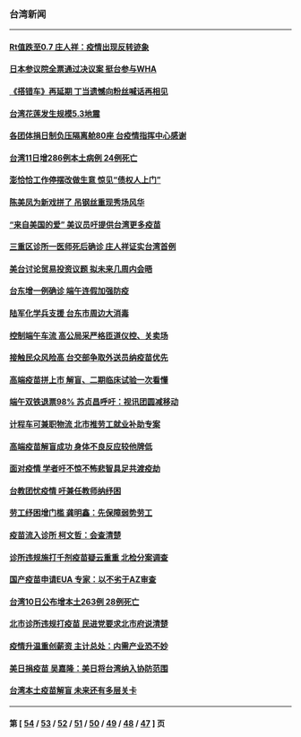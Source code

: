 ### 台湾新闻
---
#### [Rt值跌至0.7 庄人祥：疫情出现反转迹象](../../pages/ncid1349361/n13015071.md) 
#### [日本参议院全票通过决议案 挺台参与WHA](../../pages/ncid1349361/n13015065.md) 
#### [《搭错车》再延期 丁当遗憾向粉丝喊话再相见](../../pages/ncid1349361/n13014821.md) 
#### [台湾花莲发生规模5.3地震](../../pages/ncid1349361/n13014940.md) 
#### [各团体捐日制负压隔离舱80座 台疫情指挥中心感谢](../../pages/ncid1349361/n13014769.md) 
#### [台湾11日增286例本土病例 24例死亡](../../pages/ncid1349361/n13014848.md) 
#### [澎恰恰工作停摆改做生意 惊见“债权人上门”](../../pages/ncid1349361/n13014754.md) 
#### [陈美凤为新戏拼了 吊钢丝重现秀场风华](../../pages/ncid1349361/n13012502.md) 
#### [“来自美国的爱” 美议员吁提供台湾更多疫苗](../../pages/ncid1349361/n13014298.md) 
#### [三重区诊所一医师死后确诊 庄人祥证实台湾首例](../../pages/ncid1349361/n13014181.md) 
#### [美台讨论贸易投资议题 拟未来几周内会晤](../../pages/ncid1349361/n13013177.md) 
#### [台东增一例确诊 端午连假加强防疫](../../pages/ncid1349361/n13013254.md) 
#### [陆军化学兵支援 台东市周边大消毒](../../pages/ncid1349361/n13013294.md) 
#### [控制端午车流 高公局采严格匝道仪控、关卖场](../../pages/ncid1349361/n13013064.md) 
#### [接触民众风险高 台交部争取外送员纳疫苗优先](../../pages/ncid1349361/n13013062.md) 
#### [高端疫苗拼上市 解盲、二期临床试验一次看懂](../../pages/ncid1349361/n13013175.md) 
#### [端午双铁退票98% 苏贞昌呼吁：视讯团圆减移动](../../pages/ncid1349361/n13013066.md) 
#### [计程车可兼职物流 北市推劳工就业补助专案](../../pages/ncid1349361/n13013068.md) 
#### [高端疫苗解盲成功 身体不良反应较他牌低](../../pages/ncid1349361/n13013145.md) 
#### [面对疫情 学者吁不惊不怖悲智具足共渡疫劫](../../pages/ncid1349361/n13013109.md) 
#### [台教团忧疫情 吁兼任教师纳纾困](../../pages/ncid1349361/n13012977.md) 
#### [劳工纾困增门槛 龚明鑫：先保障弱势劳工](../../pages/ncid1349361/n13012973.md) 
#### [疫苗流入诊所 柯文哲：会查清楚](../../pages/ncid1349361/n13012967.md) 
#### [诊所违规施打千剂疫苗疑云重重 北检分案调查](../../pages/ncid1349361/n13012962.md) 
#### [国产疫苗申请EUA 专家：以不劣于AZ审查](../../pages/ncid1349361/n13012965.md) 
#### [台湾10日公布增本土263例 28例死亡](../../pages/ncid1349361/n13012916.md) 
#### [北市诊所违规打疫苗 民进党要求北市府说清楚](../../pages/ncid1349361/n13012829.md) 
#### [疫情升温重创薪资 主计总处：内需产业恐不妙](../../pages/ncid1349361/n13012833.md) 
#### [美日捐疫苗 吴嘉隆：美日将台湾纳入协防范围](../../pages/ncid1349361/n13011655.md) 
#### [台湾本土疫苗解盲 未来还有多层关卡](../../pages/ncid1349361/n13012698.md) 

---
#### 第 [ [54](./54.md) / [53](./53.md) / [52](./52.md) / [51](./51.md) / [50](./50.md) / [49](./49.md) / [48](./48.md) / [47](./47.md) ] 页
